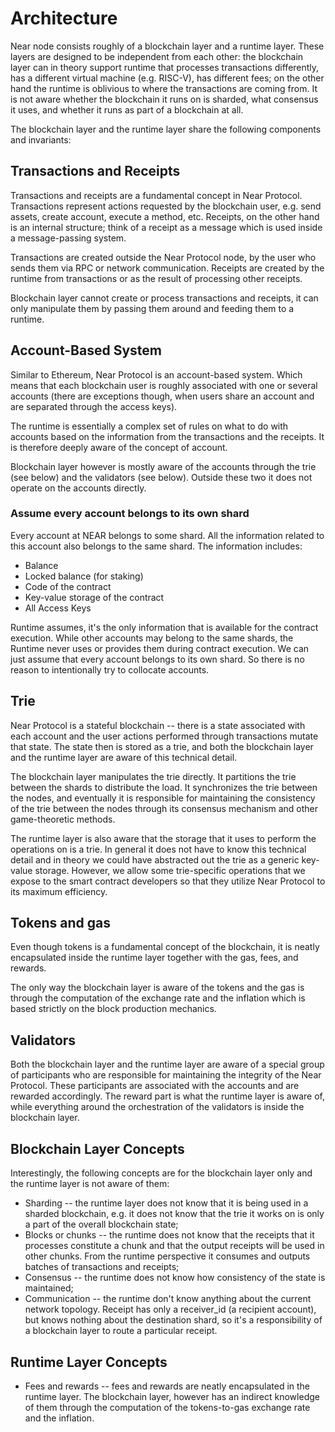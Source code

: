 # Architecture

Near node consists roughly of a blockchain layer and a runtime layer.
These layers are designed to be independent from each other: the blockchain layer can in theory support runtime that processes
transactions differently, has a different virtual machine (e.g. RISC-V), has different fees; on the other hand the runtime
is oblivious to where the transactions are coming from. It is not aware whether the
blockchain it runs on is sharded, what consensus it uses, and whether it runs as part of a blockchain at all.

The blockchain layer and the runtime layer share the following components and invariants:

## Transactions and Receipts

Transactions and receipts are a fundamental concept in Near Protocol. Transactions represent actions requested by the
blockchain user, e.g. send assets, create account, execute a method, etc. Receipts, on the other hand is an internal
structure; think of a receipt as a message which is used inside a message-passing system.

Transactions are created outside the Near Protocol node, by the user who sends them via RPC or network communication.
Receipts are created by the runtime from transactions or as the result of processing other receipts.

Blockchain layer cannot create or process transactions and receipts, it can only manipulate them by passing them
around and feeding them to a runtime.

## Account-Based System

Similar to Ethereum, Near Protocol is an account-based system. Which means that each blockchain user is roughly
associated with one or several accounts (there are exceptions though, when users share an account and are separated
through the access keys).

The runtime is essentially a complex set of rules on what to do with accounts based on the information from the
transactions and the receipts. It is therefore deeply aware of the concept of account.

Blockchain layer however is mostly aware of the accounts through the trie (see below) and the validators (see below).
Outside these two it does not operate on the accounts directly.

### Assume every account belongs to its own shard

Every account at NEAR belongs to some shard.
All the information related to this account also belongs to the same shard. The information includes:

- Balance
- Locked balance (for staking)
- Code of the contract
- Key-value storage of the contract
- All Access Keys

Runtime assumes, it's the only information that is available for the contract execution.
While other accounts may belong to the same shards, the Runtime never uses or provides them during contract execution.
We can just assume that every account belongs to its own shard. So there is no reason to intentionally try to collocate accounts.

## Trie

Near Protocol is a stateful blockchain -- there is a state associated with each account and the user actions performed
through transactions mutate that state. The state then is stored as a trie, and both the blockchain layer and the
runtime layer are aware of this technical detail.

The blockchain layer manipulates the trie directly. It partitions the trie between the shards to distribute the load.
It synchronizes the trie between the nodes, and eventually it is responsible for maintaining the consistency of the trie
between the nodes through its consensus mechanism and other game-theoretic methods.

The runtime layer is also aware that the storage that it uses to perform the operations on is a trie. In general it does
not have to know this technical detail and in theory we could have abstracted out the trie as a generic key-value storage.
However, we allow some trie-specific operations that we expose to the smart contract developers so that they utilize
Near Protocol to its maximum efficiency.

## Tokens and gas

Even though tokens is a fundamental concept of the blockchain, it is neatly encapsulated
inside the runtime layer together with the gas, fees, and rewards.

The only way the blockchain layer is aware of the tokens and the gas is through the computation of the exchange rate
and the inflation which is based strictly on the block production mechanics.

## Validators

Both the blockchain layer and the runtime layer are aware of a special group of participants who are
responsible for maintaining the integrity of the Near Protocol. These participants are associated with the
accounts and are rewarded accordingly. The reward part is what the runtime layer is aware of, while everything
around the orchestration of the validators is inside the blockchain layer.

## Blockchain Layer Concepts

Interestingly, the following concepts are for the blockchain layer only and the runtime layer is not aware of them:

- Sharding -- the runtime layer does not know that it is being used in a sharded blockchain, e.g. it does not know
  that the trie it works on is only a part of the overall blockchain state;
- Blocks or chunks -- the runtime does not know that the receipts that it processes constitute a chunk and that the output
  receipts will be used in other chunks. From the runtime perspective it consumes and outputs batches of transactions and receipts;
- Consensus -- the runtime does not know how consistency of the state is maintained;
- Communication -- the runtime don't know anything about the current network topology. Receipt has only a receiver_id (a recipient account), but knows nothing about the destination shard, so it's a responsibility of a blockchain layer to route a particular receipt.

## Runtime Layer Concepts

- Fees and rewards -- fees and rewards are neatly encapsulated in the runtime layer. The blockchain layer, however
  has an indirect knowledge of them through the computation of the tokens-to-gas exchange rate and the inflation.
